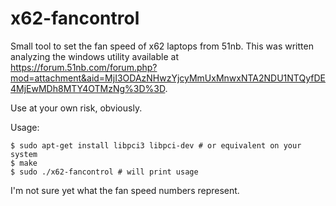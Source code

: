 # x62-fancontrol

Small tool to set the fan speed of x62 laptops from 51nb.
This was written analyzing the windows utility available
at <https://forum.51nb.com/forum.php?mod=attachment&aid=MjI3ODAzNHwzYjcyMmUxMnwxNTA2NDU1NTQyfDE4MjEwMDh8MTY4OTMzNg%3D%3D>.

Use at your own risk, obviously.

Usage:

```
$ sudo apt-get install libpci3 libpci-dev # or equivalent on your system
$ make
$ sudo ./x62-fancontrol # will print usage
```

I'm not sure yet what the fan speed numbers represent.

